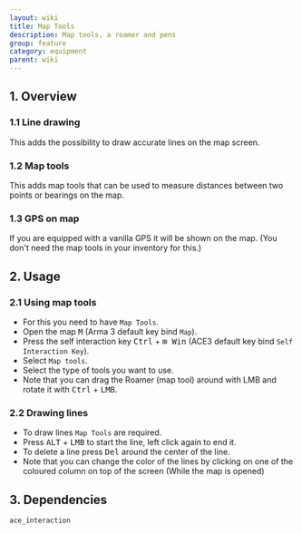 ```yaml
---
layout: wiki
title: Map Tools
description: Map tools, a roamer and pens
group: feature
category: equipment
parent: wiki
---
```


## 1. Overview

### 1.1 Line drawing
This adds the possibility to draw accurate lines on the map screen.

### 1.2 Map tools
This adds map tools that can be used to measure distances between two points or bearings on the map.

### 1.3 GPS on map
If you are equipped with a vanilla GPS it will be shown on the map. (You don't need the map tools in your inventory for this.)

## 2. Usage

### 2.1 Using map tools
- For this you need to have `Map Tools`.
- Open the map <kbd>M</kbd> (Arma 3 default key bind `Map`).
- Press the self interaction key <kbd>Ctrl</kbd> + <kbd>⊞&nbsp;Win</kbd> (ACE3 default key bind `Self Interaction Key`).
- Select `Map tools`.
- Select the type of tools you want to use.
- Note that you can drag the Roamer (map tool) around with <kdd> LMB </kbd> and rotate it with <kbd>Ctrl</kbd> + <kbd>LMB</kbd>.

### 2.2 Drawing lines
- To draw lines `Map Tools` are required.
- Press <kbd>ALT</kbd> + <kbd>LMB</kbd> to start the line, left click again to end it.
- To delete a line press <kbd>Del</kbd> around the center of the line.
- Note that you can change the color of the lines by clicking on one of the coloured column on top of the screen (While the map is opened)

## 3. Dependencies

`ace_interaction`
